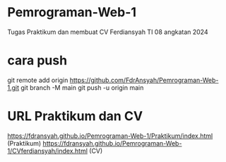 # Pemrograman-Web-1

Tugas Praktikum dan membuat CV
Ferdiansyah TI 08 angkatan 2024


# cara push
git remote add origin https://github.com/FdrAnsyah/Pemrograman-Web-1.git
git branch -M main
git push -u origin main

# URL Praktikum dan CV
https://fdransyah.github.io/Pemrograman-Web-1/Praktikum/index.html (Praktikum)
https://fdransyah.github.io/Pemrograman-Web-1/CVferdiansyah/index.html (CV)
